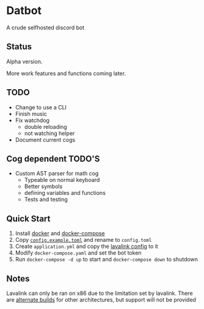 # Datbot

A crude selfhosted discord bot

## Status

Alpha version.

More work features and functions coming later.

## TODO

- Change to use a CLI
- Finish music
- Fix watchdog
    - double reloading
    - not watching helper
- Document current cogs

## Cog dependent TODO'S

- Custom AST parser for math cog
    - Typeable on normal keyboard
    - Better symbols
    - defining variables and functions
    - Tests and testing

## Quick Start

1. Install [docker](https://docs.docker.com/get-docker/) and [docker-compose](https://docs.docker.com/compose/install/)
1. Copy [`config.example.toml`](config.example.toml) and rename to `config.toml`
1. Create `application.yml` and copy the [lavalink config](https://github.com/freyacodes/Lavalink/blob/master/LavalinkServer/application.yml.example) to it
1. Modify `docker-compose.yaml` and set the bot token
1. Run `docker-compose -d up` to start and `docker-compose down` to shutdown

## Notes

Lavalink can only be ran on x86 due to the limitation set by lavalink. There are [alternate builds](https://github.com/Cog-Creators/Lavalink-Jars/releases) for other architectures, but support will not be provided
